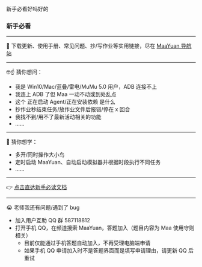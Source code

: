 新手必看好吗好的

### 新手必看

---

📢 下载更新、使用手册、常见问题、抄/写作业等实用链接，尽在 [MaaYuan 导航站](https://maayuan.top)

---

🤓☝️ 猜你想问：

- 我是 Win10/Mac/蓝叠/雷电/MuMu 5.0 用户，ADB 连接不上
- 我连上 ADB 了但 Maa 一动不动或到处乱点
- 这个 正在启动 Agent/正在安装依赖 是什么
- 抄作业秒结束任务/放作业文件后报错/停在 x 回合
- 我找不到/用不了最新活动相关的功能
- ……

---

🤔 猜你想学：

- 多开/同时操作大小鸟
- 定时启动 MaaYuan、自动启动模拟器并根据时段执行不同任务
- ……

---

👉 [点击直达新手必读文档](https://start.maayuan.top)

---

😭 老师我还有问题/遇到了 bug

- 加入用户互助 QQ 群 587118812
- 打开手机 QQ，在频道搜索 MaaYuan，答题加入（题目内容为 Maa 使用守则相关）
  - 目前仅能通过手机答题自动加入，不再受理电脑端申请
  - 如果手机 QQ 申请加入时不是答题界面而是填写申请理由，请更新 QQ 后重试
